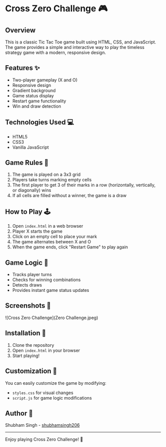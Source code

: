 # Cross Zero Challenge 🎮

## Overview
This is a classic Tic Tac Toe game built using HTML, CSS, and JavaScript. The game provides a simple and interactive way to play the timeless strategy game with a modern, responsive design.

## Features ✨
- Two-player gameplay (X and O)
- Responsive design
- Gradient background
- Game status display
- Restart game functionality
- Win and draw detection

## Technologies Used 💻
- HTML5
- CSS3
- Vanilla JavaScript

## Game Rules 📏
1. The game is played on a 3x3 grid
2. Players take turns marking empty cells
3. The first player to get 3 of their marks in a row (horizontally, vertically, or diagonally) wins
4. If all cells are filled without a winner, the game is a draw

## How to Play 🕹️
1. Open `index.html` in a web browser
2. Player X starts the game
3. Click on an empty cell to place your mark
4. The game alternates between X and O
5. When the game ends, click "Restart Game" to play again

## Game Logic 🧠
- Tracks player turns
- Checks for winning combinations
- Detects draws
- Provides instant game status updates

## Screenshots 📸
![Cross Zero Challenge](Zero Challenge.jpeg)

## Installation 🚀
1. Clone the repository
2. Open `index.html` in your browser
3. Start playing!

## Customization 🎨
You can easily customize the game by modifying:
- `styles.css` for visual changes
- `script.js` for game logic modifications

## Author 👤
Shubham Singh - [shubhamsingh206](https://github.com/shubhamsingh206)

---

Enjoy playing Cross Zero Challenge! 🎲

